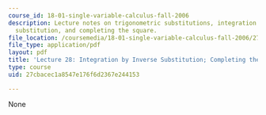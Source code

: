 ```yaml
---
course_id: 18-01-single-variable-calculus-fall-2006
description: Lecture notes on trigonometric substitutions, integration by inverse
  substitution, and completing the square.
file_location: /coursemedia/18-01-single-variable-calculus-fall-2006/27cbacec1a8547e176f6d2367e244153_lec28.pdf
file_type: application/pdf
layout: pdf
title: 'Lecture 28: Integration by Inverse Substitution; Completing the Square'
type: course
uid: 27cbacec1a8547e176f6d2367e244153

---
```

None